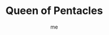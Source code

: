 ---
# basics
title     		 : "Queen of Pentacles"
token					 : 'coins-13'
card_type			 : '' # major, minor, court
layout				 : "tarot-card"
author    		 : 'me'
one_liner 		 : "Luxury, comfort, resourcefulness, generosity, prosperity"
images				 : ['/assets/images/tarot/rws/rw-coins-13.jpg']
keywords			 : ['luxury', 'comfort', 'resourcefulness', 'generosity', 'prosperity']
url						 : 'tarot/cards/coins-13'
aliases				 : ['coins-queen']

personality    : "The Queen of Coins can represent anyone who wants to encourage others (Queen) to appreciate the pleasures of the physical world (Coins). The Queen may also represent the tendency to be more materially-minded than spiritually-minded, or the need to pursue personal comfort at almost any cost."

meaning_light  : "Appreciating fine food, fine wine, beautiful art, beautiful bodies, or any of the better things in life. Reveling in healthy sexuality. Treating yourself. Splurging on the occasional “nice to have” item. Rewarding someone with compensation above and beyond expectations. Having it all."

meaning_shadow : "Indulging in gluttony or greediness. Becoming insatiable. Blunting the impact of treats by indulging in them too often. Providing physical comfort without providing for emotional needs. Allowing a feeling of entitlement to distort your gratitude for what you’re given."

# more detail
correspondence_element 			: "Water"
correspondence_planet				: "Earth"
correspondence_affirmation 	: "I relish the best this world has to offer."
correspondence_story 				: "The main character must avoid being lulled into complacency by the temptations of “the good life."

advice_relationships 	 : "Over time, passion may give way to comfort; both of these incarnations of love have their benefits. A luxury shared with others becomes even more luxurious. Don’t over-think sex and relationships. Instead, set reasonable limits and embrace what your body yearns for."

advice_work 					 : "Strive to incorporate special touches and little extras in your products and services today. These may require more time or resources to complete, but the results will be well worth the investment. Don’t be satisfied with anything less than the very best product possible."

advice_spirituality 	 : "Cocoon yourself in spiritual protection. Say an extra prayer. Burn an expensive stick of incense and savor the sweet aroma. Light a scented candle. Enjoy a ritual dinner. Alternatively, heighten your appreciation for your blessings by engaging in a period of voluntary simplicity. What can you do without?"

advice_personal_growth : "How often do you cheat yourself by opting for the less expensive, the less suitable, or the less than perfect? There’s great pleasure in sacrificing for, saving for, and acquiring something “just right.” You may find anticipating something is more pleasurable than having it."

advice_fortune_telling : "This card represents a woman with an expansive, sensual nature, likely born between December 13th and 31st, who uses sensual appeal and the promise of reward to sway others to her point of view."

questions	: ["What might happen if you emulated the Queen of Coins' attention to sensual detail?", "What might happen if you were to put your own best side forward, thrusting it into the spotlight for all to admire?", "Money and health come and go. How can you cultivate a level of comfort that transcends sudden and unexpected changes in your circumstances?", "How do you define luxury?", "What would you have to give up in order to 'have it all?'"]

# referenced in the symbols.toml data file
symbols	  : ['queen', 'coins', 'luxurious-robes', 'adoration-of-coin']

# metadata
suppress_topnav : true
related_cards 	: []

---